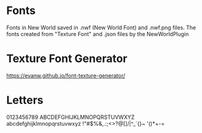 # Fonts
Fonts in New World saved in .nwf (New World Font) and .nwf.png files.
The fonts created from "Texture Font" and .json files by the NewWorldPlugin

# Texture Font Generator
https://evanw.github.io/font-texture-generator/
 
# Letters
0123456789
ABCDEFGHIJKLMNOPQRSTUVWXYZ
abcdefghijklmnopqrstuvwxyz
!"#$%&,.:;<>?@[]\/|^_`{}~
'()*+-=
